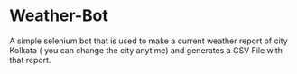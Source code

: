 # Weather-Bot
A simple selenium bot that is used to make a current weather report of city Kolkata ( you can change the city anytime) and generates a CSV File with that report.
